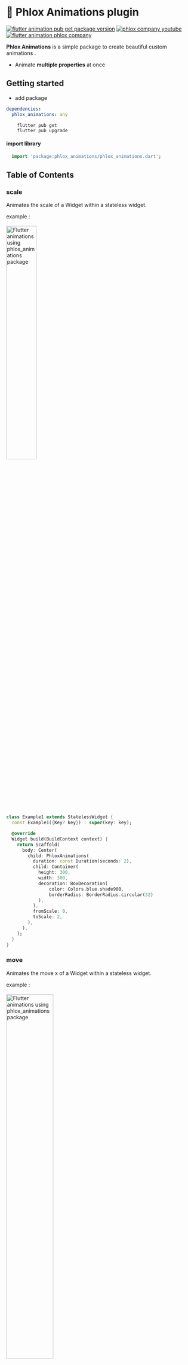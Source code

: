 # 📱 Phlox Animations plugin

[![flutter animation pub get package version](https://img.shields.io/badge/pub-any-green)](https://pub.dev/packages/phlox_animations)
[![phlox company youtube](https://img.shields.io/badge/youtube-any-red)](https://youtube.com/c/phloxcompany)
[![flutter animation phlox company](https://img.shields.io/badge/Flutter-PhloxCompany-blue)](https://pub.dev/packages/phlox_animations)

**Phlox Animations** is a simple package to create beautiful custom animations .

- Animate **multiple properties** at once

## Getting started

- add package

```yaml
dependencies:
  phlox_animations: any
```

```commandline
    flutter pub get
    flutter pub upgrade
```

#### import library
```dart
  import 'package:phlox_animations/phlox_animations.dart';
```
<!-- #toc -->

## Table of Contents

### scale
Animates the scale of a Widget within a stateless widget.

example :
<br><br>
<img src="https://github.com/phloxCompany/flutter_phlox_animations/blob/master/readme_files/scale.gif?raw=true"
    width="40%" alt="Flutter animations using phlox_animations package" loading="lazy"/>

```dart
class Example1 extends StatelessWidget {
  const Example1({Key? key}) : super(key: key);

  @override
  Widget build(BuildContext context) {
    return Scaffold(
      body: Center(
        child: PhloxAnimations(
          duration: const Duration(seconds: 2),
          child: Container(
            height: 300,
            width: 300,
            decoration: BoxDecoration(
                color: Colors.blue.shade900,
                borderRadius: BorderRadius.circular(32)
            ),
          ),
          fromScale: 0,
          toScale: 2,
        ),
      ),
    );
  }
}
```
### move

Animates the move x of a Widget within a stateless widget.

example :
<br><br>
<img src="https://github.com/phloxCompany/flutter_phlox_animations/blob/master/readme_files/moveX_01.gif?raw=true"
    width="50%" alt="Flutter animations using phlox_animations package" loading="lazy"/>

### code:
```dart
class Example2 extends StatelessWidget {
  const Example2({Key? key}) : super(key: key);

  @override
  Widget build(BuildContext context) {
    return Scaffold(
      body: Center(
        child: PhloxAnimations(
          duration: const Duration(seconds: 2),
          child: Container(
            height: 310,
            width: 310,
            decoration: BoxDecoration(
                color: Colors.blue.shade900,
                borderRadius: BorderRadius.circular(32)
            ),
          ),
          fromX: -200, // add
          toX: 200, // add
        ),
      ),
    );
  }
}
```
### move x,*y* with **Loop**


Animates the move x of a Widget within a stateless widget.

example :
<br><br>
<img src="https://github.com/phloxCompany/flutter_phlox_animations/blob/master/readme_files/moveXYLoop.gif?raw=true"
width="40%" alt="Flutter animations using phlox_animations package" loading="lazy"/>

### code:
```dart
class Example3 extends StatelessWidget {
  const Example3({Key? key}) : super(key: key);

  @override
  Widget build(BuildContext context) {
    return Scaffold(
      body: Center(
        child: PhloxAnimations(
          duration: const Duration(seconds: 2),
          child: Container(
            height: 250,
            width: 250,
            decoration: BoxDecoration(
                color: Colors.blue.shade900,
                borderRadius: BorderRadius.circular(32)
            ),
          ),
          fromX: -200,
          toX: 200,
          fromY: -200, /// add
          toY: 200, /// add
          loop: true, /// add **Loop**
        ),
      ),
    );
  }
}
```
# PhloxAnimationsController

You can control phlox animations with **PhloxAnimationsController**

### add animations controller
```dart
  PhloxAnimationsController controller = PhloxAnimationsController();
```

## move x and y with ***rotate***

Animates the move x,y and rotate of a Widget within a state full widget using controller.

example :
<br><br>
<img src="https://github.com/phloxCompany/flutter_phlox_animations/blob/master/readme_files/controller01.gif?raw=true"
width="50%" alt="Flutter animations using phlox_animations package" loading="lazy"/>

### code:
```dart
class Example2 extends StatefulWidget {
  const Example2({Key? key}) : super(key: key);

  @override
  State<Example2> createState() => _Example2State();
}

class _Example2State extends State<Example2> {
  PhloxAnimationsController controller = PhloxAnimationsController();

  @override
  Widget build(BuildContext context) {
    return Scaffold(
      floatingActionButton: FloatingActionButton(
        onPressed: () {
          
          // add forward and reverse
          if (controller.animationStatus == AnimationStatus.dismissed ||
              controller.animationStatus == AnimationStatus.reverse) {
            controller.forward();
          } else if (controller.animationStatus == AnimationStatus.completed ||
              controller.animationStatus == AnimationStatus.forward) {
            controller.reverse();
          }
          
        },
      ),
      body: Center(
        child: PhloxAnimations(
          auto: false, // add
          controller: controller, // add
          duration: const Duration(seconds: 2),
          child: Container(
            height: 250,
            width: 250,
            decoration: BoxDecoration(
                color: Colors.blue.shade900,
                borderRadius: BorderRadius.circular(32)),
          ),
          fromX: -100,
          toX: 100,
          toY: 200,
          fromY: -200,
          toDegrees: 90, // add
        ),
      ),
    );
  }
}
```


# Phlox Builder and Custom Animations

Animates the move x and y, rotate of a Widget within a state full widget using controller.

example :
<br><br>
<img src="https://github.com/phloxCompany/flutter_phlox_animations/blob/master/readme_files/builder_color.gif?raw=true"
width="50%" alt="Flutter animations using phlox_animations package" loading="lazy"/>

### code:
```dart
class Example2 extends StatefulWidget {
  const Example2({Key? key}) : super(key: key);

  @override
  State<Example2> createState() => _Example2State();
}

class _Example2State extends State<Example2> {
  PhloxAnimationsController controller = PhloxAnimationsController();

  @override
  Widget build(BuildContext context) {
    return Scaffold(
      floatingActionButton: FloatingActionButton(
        onPressed: () {

          if (controller.animationStatus == AnimationStatus.dismissed ||
              controller.animationStatus == AnimationStatus.reverse) {
            controller.forward();
          } else if (controller.animationStatus == AnimationStatus.completed ||
              controller.animationStatus == AnimationStatus.forward) {
            controller.reverse();
          }
          
        },
      ),
      body: Center(
        /// add .builder(
        child: PhloxAnimations.builder( 
          auto: false,
          controller: controller,
          duration: const Duration(seconds: 2),
          // add from color -> blue
          fromColor: Colors.blue.shade900,
          // add to color -> green
          toColor: Colors.green,
          // add builder instead of child
          builder: (animations) {  
            return Container(
              height: 250,
              width: 250,
              decoration: BoxDecoration(
                color: animations.color,
                borderRadius: BorderRadius.circular(32),
              ),
            );
          },
          fromX: -100,
          toX: 100,
          toY: 200,
          fromY: -200,
          toDegrees: 90,
        ),
      ),
    );
  }
}
```

### or ( custom )

Animates the move x and y, rotate, scale of a Widget within a state full widget using controller.

example :
<br><br>
<img src="https://github.com/phloxCompany/flutter_phlox_animations/blob/master/readme_files/custom_scale_rotate_color.gif?raw=true"
width="50%" alt="Flutter animations using phlox_animations package" loading="lazy"/>

### code:
```dart
class Example3 extends StatefulWidget {
  const Example3({Key? key}) : super(key: key);

  @override
  State<Example3> createState() => _Example3State();
}

class _Example3State extends State<Example3> {
  PhloxAnimationsController controller = PhloxAnimationsController();

  @override
  Widget build(BuildContext context) {
    return Scaffold(
      floatingActionButton: FloatingActionButton(
        onPressed: () {
          if (controller.animationStatus == AnimationStatus.dismissed ||
              controller.animationStatus == AnimationStatus.reverse) {
            controller.forward();
          } else if (controller.animationStatus == AnimationStatus.completed ||
              controller.animationStatus == AnimationStatus.forward) {
            controller.reverse();
          }
        },
      ),
      body: Center(
        // add .custom
        child: PhloxAnimations.custom(
            auto: false,
            controller: controller,
            duration: const Duration(seconds: 2),
            fromColor: Colors.blue.shade900,
            toColor: Colors.green,
            builder: (animations) {
              // move x, y
              return Transform.translate(
                offset: Offset(animations.moveX!, animations.moveY!),
                // rotate ( degree )
                child: Transform.rotate(
                  angle: controller.degreeToRadian(animations.rotate!),
                  // scale
                  child: Transform.scale(
                    scale: animations.scale,
                    child: Container(
                      height: 250,
                      width: 250,
                      decoration: BoxDecoration(
                        color: animations.color,
                        borderRadius: BorderRadius.circular(32),
                      ),
                    ),
                  ),
                ),
              );
            },
            fromX: -100,
            toX: 100,
            toY: 100,
            fromY: -100,
            toDegrees: 180,
            toScale: 2 // add scale
        ),
      ),
    );
  }

}
```



| WARNING: if you wanna add a click effect or button, add them inside #custom animations! |
| --- |



for example :
<br><br>
<img src="https://github.com/phloxCompany/flutter_phlox_animations/blob/master/readme_files/custom_button.gif?raw=true"
width="100%" alt="Flutter animations using phlox_animations package" loading="lazy"/>

### code:
```dart
class Example3 extends StatefulWidget {
  const Example3({Key? key}) : super(key: key);

  @override
  State<Example3> createState() => _Example3State();
}

class _Example3State extends State<Example3> {
  PhloxAnimationsController controller = PhloxAnimationsController();

  @override
  Widget build(BuildContext context) {
    return Scaffold(
      body: Center(
        child: PhloxAnimations.custom(
          auto: false,
          controller: controller,
          duration: const Duration(seconds: 2),
          fromColor: Colors.redAccent,
          toColor: Colors.lightBlueAccent,
          builder: (animations) {
            return Transform.translate(
              offset: Offset(animations.moveX!, animations.moveY!),
              child: Transform.rotate(
                angle: controller.degreeToRadian(animations.rotate!),
                child: Transform.scale(
                  scale: animations.scale,
                  child: MaterialButton(
                    /// add forward and reverse to button onPressed
                    /// instead of floating action button
                    onPressed: (){
                      if (controller.animationStatus == AnimationStatus.dismissed ||
                          controller.animationStatus == AnimationStatus.reverse) {
                        controller.forward();
                      } else if (controller.animationStatus == AnimationStatus.completed ||
                          controller.animationStatus == AnimationStatus.forward) {
                        controller.reverse();
                      }
                    },
                    // add color
                    color: animations.color,
                    shape: RoundedRectangleBorder(
                      // add radius
                        borderRadius: BorderRadius.circular(animations.radius!)
                    ),
                    child: const Text("Animate me"),
                  ),
                ),
              ),
            );
          },
          fromX: -100,
          toX: 100,
          toY: 100,
          fromY: -100,
          toScale: 3,
          fromRadius: 8, // add fromRadius
          toRadius: 24, // add toRadius
        ),
      ),
    );
  }
}
```

# PhloxAnimationsController methods

if you add 

| PhloxAnimationsController controller = PhloxAnimationsController(); |
| --- |

You can animate your widget with the desired animations using 
```
    controller..animateTo(
      toX: -200
    )..forward();
```
in your button's onPressed

for example:

<br><br>
<img src="https://github.com/phloxCompany/flutter_phlox_animations/blob/master/readme_files/controller_methods_01.gif?raw=true"
width="100%" alt="Flutter animations using phlox_animations package" loading="lazy"/>


### code:
```dart
class ExampleControllerMethods extends StatefulWidget {
  const ExampleControllerMethods({Key? key}) : super(key: key);

  @override
  State<ExampleControllerMethods> createState() =>
      _ExampleControllerMethodsState();
}

class _ExampleControllerMethodsState extends State<ExampleControllerMethods> {
  PhloxAnimationsController controller = PhloxAnimationsController();

  @override
  Widget build(BuildContext context) {
    return Scaffold(
      body: Column(
        crossAxisAlignment: CrossAxisAlignment.center,
        mainAxisAlignment: MainAxisAlignment.center,
        children: [
          PhloxAnimations(
            auto: false,
            controller: controller,
            duration: const Duration(seconds: 1),
            child: Container(
              color: Colors.orange,
              height: 100,
              width: 100,
            ),
            toX: 2,
          ),
          Row(
            crossAxisAlignment: CrossAxisAlignment.center,
            mainAxisAlignment: MainAxisAlignment.center,
            children: [
              IconButton(
                  onPressed: () {

                    // add animateTo
                    controller..animateTo(
                        toX: -200
                    )..forward();

                  }, icon: const Icon(Icons.arrow_back)),
              IconButton(
                  onPressed: () {

                    // add animateTo
                    controller..animateTo(
                        toX: 200
                    )..forward();

                  }, icon: const Icon(Icons.arrow_forward)),
            ],
          )
        ],
      ),
    );
  }
}
```

or you can add new animation for your widget using
```
    controller..newAnimate(
      fromX: 100,
        toX: -200
    )..forward();
```

for example:
<br><br>
<img src="https://github.com/phloxCompany/flutter_phlox_animations/blob/master/readme_files/controller_methods_02.gif?raw=true"
width="100%" alt="Flutter animations using phlox_animations package" loading="lazy"/>

### code:
```dart
class ExampleControllerMethods extends StatefulWidget {
  const ExampleControllerMethods({Key? key}) : super(key: key);

  @override
  State<ExampleControllerMethods> createState() =>
      _ExampleControllerMethodsState();
}

class _ExampleControllerMethodsState extends State<ExampleControllerMethods> {
  PhloxAnimationsController controller = PhloxAnimationsController();

  @override
  Widget build(BuildContext context) {
    return Scaffold(
      body: Column(
        crossAxisAlignment: CrossAxisAlignment.center,
        mainAxisAlignment: MainAxisAlignment.center,
        children: [
          PhloxAnimations(
            auto: false,
            controller: controller,
            duration: const Duration(seconds: 1),
            child: Container(
              color: Colors.orange,
              height: 100,
              width: 100,
            ),
            toX: 2,
          ),
          Row(
            crossAxisAlignment: CrossAxisAlignment.center,
            mainAxisAlignment: MainAxisAlignment.center,
            children: [
              IconButton(
                  onPressed: () {

                    controller..newAnimate(
                      fromX: 100,
                        toX: -200
                    )..forward();

                  }, icon: const Icon(Icons.arrow_back)),
              IconButton(
                  onPressed: () {

                    controller..newAnimate(
                        fromX: -100,
                        toX: 200
                    )..forward();

                  }, icon: const Icon(Icons.arrow_forward)),
            ],
          )
        ],
      ),
    );
  }
}
```

# but what is curve ?

if you check<b href="https://api.flutter.dev/flutter/animation/Curves-class.html" target="blank"> flutter curves class </b> 

for example:
<br><br>
<img src="https://github.com/phloxCompany/flutter_phlox_animations/blob/master/readme_files/ball_curve.gif?raw=true"
width="60%" alt="Flutter animations using phlox_animations package" loading="lazy"/>
<br>
<img src="https://github.com/phloxCompany/flutter_phlox_animations/blob/master/readme_files/ball.gif?raw=true"
width="100%" alt="Flutter animations using phlox_animations package" loading="lazy"/>

#### code :
```dart
class ExampleCurves extends StatelessWidget {
  const ExampleCurves({Key? key}) : super(key: key);

  @override
  Widget build(BuildContext context) {
    return Scaffold(
      body: Padding(
        padding: const EdgeInsets.all(32),
        child: Row(
          children: [
            PhloxAnimations(
              toX: 400,
              moveXCurve: Curves.bounceOut, // curve
              toDegrees: 700,
              duration: const Duration(seconds: 3),
              child: Image.network(
                "https://pngimg.com/uploads/football/football_PNG28467.png",
                width: 100,
                height: 100,
              ),
            )
          ],
        ),
      ),
    );
  }
}
```
### or

<br><br>
<img src="https://github.com/phloxCompany/flutter_phlox_animations/blob/master/readme_files/car_curve.gif?raw=true"
width="60%" alt="Flutter animations using phlox_animations package" loading="lazy"/>
<br>
<img src="https://github.com/phloxCompany/flutter_phlox_animations/blob/master/readme_files/car.gif?raw=true"
width="100%" alt="Flutter animations using phlox_animations package" loading="lazy"/>

```dart
toX: 400,
moveXCurve: Curves.easeInQuart
```

## Links

* [Website](https://phloxcompany.com)
* [Youtube channel](https://www.youtube.com/c/phloxcompany)
* [Instagram](https://instagram.com/flutter.phlox)
